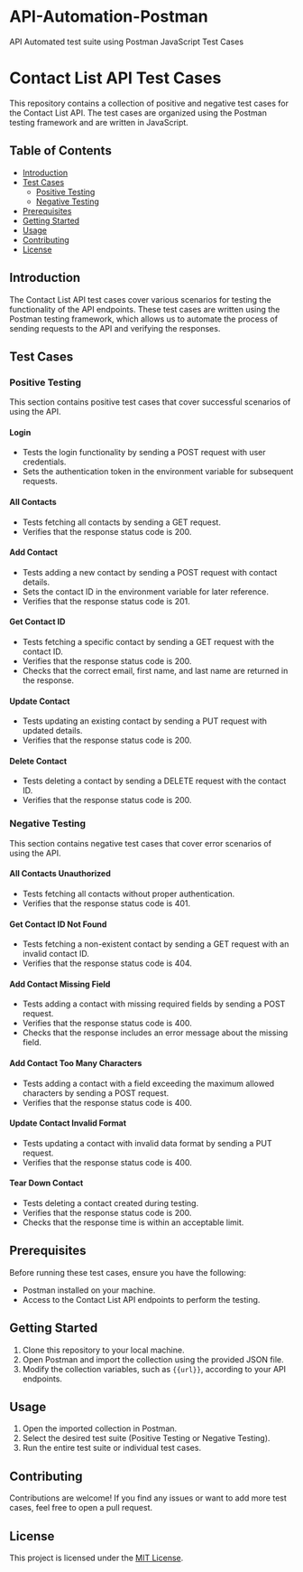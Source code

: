 # API-Automation-Postman

API Automated test suite using Postman JavaScript Test Cases

# Contact List API Test Cases

This repository contains a collection of positive and negative test cases for the Contact List API. The test cases are organized using the Postman testing framework and are written in JavaScript.

## Table of Contents

- [Introduction](#introduction)
- [Test Cases](#test-cases)
  - [Positive Testing](#positive-testing)
  - [Negative Testing](#negative-testing)
- [Prerequisites](#prerequisites)
- [Getting Started](#getting-started)
- [Usage](#usage)
- [Contributing](#contributing)
- [License](#license)

## Introduction

The Contact List API test cases cover various scenarios for testing the functionality of the API endpoints. These test cases are written using the Postman testing framework, which allows us to automate the process of sending requests to the API and verifying the responses.

## Test Cases

### Positive Testing

This section contains positive test cases that cover successful scenarios of using the API.

#### Login

- Tests the login functionality by sending a POST request with user credentials.
- Sets the authentication token in the environment variable for subsequent requests.

#### All Contacts

- Tests fetching all contacts by sending a GET request.
- Verifies that the response status code is 200.

#### Add Contact

- Tests adding a new contact by sending a POST request with contact details.
- Sets the contact ID in the environment variable for later reference.
- Verifies that the response status code is 201.

#### Get Contact ID

- Tests fetching a specific contact by sending a GET request with the contact ID.
- Verifies that the response status code is 200.
- Checks that the correct email, first name, and last name are returned in the response.

#### Update Contact

- Tests updating an existing contact by sending a PUT request with updated details.
- Verifies that the response status code is 200.

#### Delete Contact

- Tests deleting a contact by sending a DELETE request with the contact ID.
- Verifies that the response status code is 200.

### Negative Testing

This section contains negative test cases that cover error scenarios of using the API.

#### All Contacts Unauthorized

- Tests fetching all contacts without proper authentication.
- Verifies that the response status code is 401.

#### Get Contact ID Not Found

- Tests fetching a non-existent contact by sending a GET request with an invalid contact ID.
- Verifies that the response status code is 404.

#### Add Contact Missing Field

- Tests adding a contact with missing required fields by sending a POST request.
- Verifies that the response status code is 400.
- Checks that the response includes an error message about the missing field.

#### Add Contact Too Many Characters

- Tests adding a contact with a field exceeding the maximum allowed characters by sending a POST request.
- Verifies that the response status code is 400.

#### Update Contact Invalid Format

- Tests updating a contact with invalid data format by sending a PUT request.
- Verifies that the response status code is 400.

#### Tear Down Contact

- Tests deleting a contact created during testing.
- Verifies that the response status code is 200.
- Checks that the response time is within an acceptable limit.

## Prerequisites

Before running these test cases, ensure you have the following:

- Postman installed on your machine.
- Access to the Contact List API endpoints to perform the testing.

## Getting Started

1. Clone this repository to your local machine.
2. Open Postman and import the collection using the provided JSON file.
3. Modify the collection variables, such as `{{url}}`, according to your API endpoints.

## Usage

1. Open the imported collection in Postman.
2. Select the desired test suite (Positive Testing or Negative Testing).
3. Run the entire test suite or individual test cases.

## Contributing

Contributions are welcome! If you find any issues or want to add more test cases, feel free to open a pull request.

## License

This project is licensed under the [MIT License](LICENSE).
